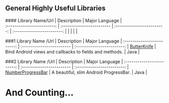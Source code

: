 ## General Highly Useful Libraries

###\# 
Library Name/Url                   | Description                  | Major Language             |  
:------------------------: | :------------------------ | :------------------------: | :------------------------: |
| | | | 

##\#1
Library Name /Url                  | Description                  | Major Language             | 
:------------------------: | :------------------------ | :------------------------: | 
[ButterKnife](https://github.com/JakeWharton/butterknife) | Bind Android views and callbacks to fields and methods. | Java |    

##\#2
Library Name /Url                  | Description                  | Major Language             | 
:------------------------: | :------------------------ | :------------------------: | 
[NumberProgressBar](https://github.com/daimajia/NumberProgressBar) | A beautiful, slim Android ProgressBar. | Java |    


# And Counting...